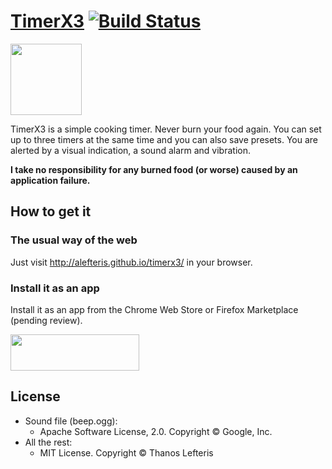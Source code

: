 # [TimerX3](http://alefteris.github.io/timerx3/) [![Build Status](https://api.travis-ci.org/alefteris/timerx3.png?branch=master)](https://travis-ci.org/alefteris/timerx3)

<a href="http://alefteris.github.io/timerx3/">
  <img src="http://alefteris.github.io/timerx3/apple-touch-icon-114x114-precomposed.png" width="114">
</a>

TimerX3 is a simple cooking timer. Never burn your food again. You can set up to three timers at the same time and you can also save presets. You are alerted by a visual indication, a sound alarm and vibration.

**I take no responsibility for any burned food (or worse) caused by an application failure.**

## How to get it

### The usual way of the web

Just visit <a href="http://alefteris.github.io/timerx3/">http://alefteris.github.io/timerx3/</a> in your browser.

### Install it as an app

Install it as an app from the Chrome Web Store or Firefox Marketplace (pending review).

<a href="https://chrome.google.com/webstore/detail/timerx3/dekigijbacfpbgmockjacjpnmfmhnhje">
  <img src="http://alefteris.github.io/timerx3/images-other/chrome-web-store-badge.png" width="206" height="58">
</a>

## License

 * Sound file (beep.ogg):
   * Apache Software License, 2.0. Copyright © Google, Inc.
 * All the rest:
   * MIT License. Copyright © Thanos Lefteris
